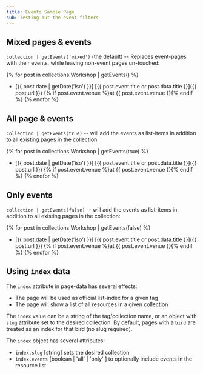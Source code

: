 ```yaml
---
title: Events Sample Page
sub: Testing out the event filters
---
```


## Mixed pages & events

`collection | getEvents('mixed')` (the default) --
Replaces event-pages with their events,
while leaving non-event pages un-touched:

{% for post in collections.Workshop | getEvents() %}
- [{{ post.date | getDate('iso') }}]
  [{{ post.event.title or post.data.title }}]({{ post.url }})
  {% if post.event.venue %}at {{ post.event.venue }}{% endif %}
{% endfor %}

## All page & events

`collection | getEvents(true)` --
will add the events as list-items
in addition to all existing pages in the collection:

{% for post in collections.Workshop | getEvents(true) %}
- [{{ post.date | getDate('iso') }}]
  [{{ post.event.title or post.data.title }}]({{ post.url }})
  {% if post.event.venue %}at {{ post.event.venue }}{% endif %}
{% endfor %}

## Only events

`collection | getEvents(false)` --
will add the events as list-items
in addition to all existing pages in the collection:

{% for post in collections.Workshop | getEvents(false) %}
- [{{ post.date | getDate('iso') }}]
  [{{ post.event.title or post.data.title }}]({{ post.url }})
  {% if post.event.venue %}at {{ post.event.venue }}{% endif %}
{% endfor %}

## Using `index` data

The `index` attribute in page-data has several effects:

- The page will be used as official list-index for a given tag
- The page will show a list of all resources in a given collection

The `index` value can be a string of the tag/collection name,
or an object with `slug` attribute set to the desired collection.
By default, pages with a `bird` are treated as an index for that bird
(no slug required).

The `index` object has several attributes:

- `index.slug` \[string] sets the desired collection
- `index.events` [boolean | 'all' | 'only' ] to optionally include events in the resource list
